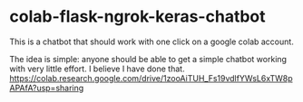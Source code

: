 # colab-flask-ngrok-keras-chatbot
This is a chatbot that should work with one click on a google colab account.


The idea is simple: anyone should be able to get a simple chatbot working with very little effort. I believe I have done that.
https://colab.research.google.com/drive/1zooAiTUH_Fs19vdlfYWsL6xTW8pAPAfA?usp=sharing

